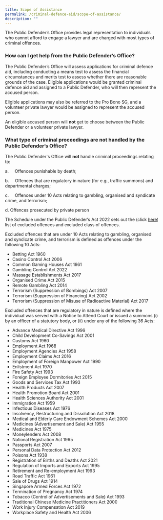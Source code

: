 ```yaml
---
title: Scope of Assistance
permalink: /criminal-defence-aid/scope-of-assistance/
description: ""
---
```

The Public Defender’s Office provides legal representation to individuals who cannot afford to engage a lawyer and are charged with most types of criminal offences.

### How can I get help from the Public Defender’s Office?

The Public Defender’s Office will assess applications for criminal defence aid, including conducting a means test to assess the financial circumstances and merits test to assess whether there are reasonable grounds of the case. Eligible applications would be granted criminal defence aid and assigned to a Public Defender, who will then represent the accused person.

Eligible applications may also be referred to the Pro Bono SG, and a volunteer private lawyer would be assigned to represent the accused person.

An eligible accused person will **not** get to choose between the Public Defender or a volunteer private lawyer.

### What type of criminal proceedings are not handled by the Public Defender’s Office?

The Public Defender's Office will **not** handle criminal proceedings relating to:

a.     Offences punishable by death;

b.     Offences that are regulatory in nature (for e.g., traffic summons) and departmental charges;

c.     Offences under 10 Acts relating to gambling, organised and syndicate crime, and terrorism;

d.    Offences prosecuted by private person 

The Schedule under the Public Defender’s Act 2022 sets out the (click [here](/files/Public%20Defenders%20Act%202022.pdf)) list of excluded offences and excluded class of offences.

Excluded offences that are under 10 Acts relating to gambling, organised and syndicate crime, and terrorism is defined as offences under the following 10 Acts:

* Betting Act 1960
* Casino Control Act 2006
* Common Gaming Houses Act 1961
* Gambling Control Act 2022
* Massage Establishments Act 2017
* Organised Crime Act 2015
* Remote Gambling Act 2014
* Terrorism (Suppression of Bombings) Act 2007
* Terrorism (Suppression of Financing) Act 2002
* Terrorism (Suppression of Misuse of Radioactive Material) Act 2017

Excluded offences that are regulatory in nature is defined where the individual was served with a Notice to Attend Court or issued a summons (i) by an officer of a statutory body, or (ii) under any of the following 36 Acts:

* Advance Medical Directive Act 1996
* Child Development Co-Savings Act 2001
* Customs Act 1960
* Employment Act 1968
* Employment Agencies Act 1958
* Employment Claims Act 2016
* Employment of Foreign Manpower Act 1990
* Enlistment Act 1970
* Fire Safety Act 1993
* Foreign Employee Dormitories Act 2015
* Goods and Services Tax Act 1993
* Health Products Act 2007
* Health Promotion Board Act 2001
* Health Sciences Authority Act 2001
* Immigration Act 1959
* Infectious Diseases Act 1976
* Insolvency, Restructuring and Dissolution Act 2018
* Medical and Elderly Care Endowment Schemes Act 2000
* Medicines (Advertisement and Sale) Act 1955
* Medicines Act 1975
* Moneylenders Act 2008
* National Registration Act 1965
* Passports Act 2007
* Personal Data Protection Act 2012
* Poisons Act 1938
* Registration of Births and Deaths Act 2021
* Regulation of Imports and Exports Act 1995
* Retirement and Re-employment Act 1993
* Road Traffic Act 1961
* Sale of Drugs Act 1914
* Singapore Armed Forces Act 1972
* Termination of Pregnancy Act 1974
* Tobacco (Control of Advertisements and Sale) Act 1993
* Traditional Chinese Medicine Practitioners Act 2000
* Work Injury Compensation Act 2019
* Workplace Safety and Health Act 2006